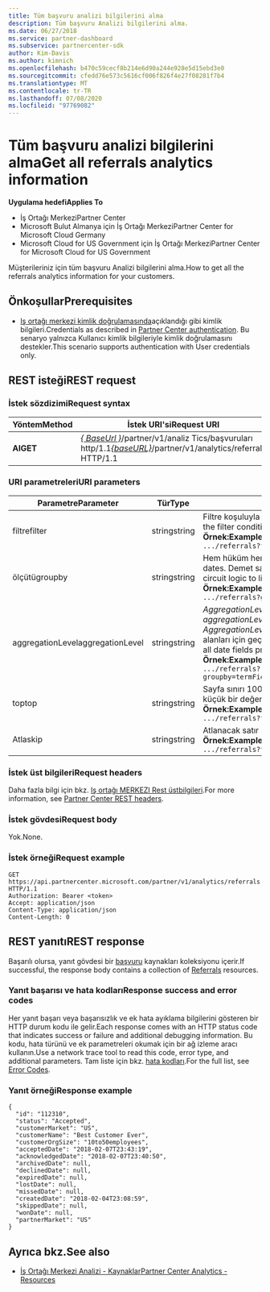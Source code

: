 ```yaml
---
title: Tüm başvuru analizi bilgilerini alma
description: Tüm başvuru Analizi bilgilerini alma.
ms.date: 06/27/2018
ms.service: partner-dashboard
ms.subservice: partnercenter-sdk
author: Kim-Davis
ms.author: kimnich
ms.openlocfilehash: b470c59cecf8b214e6d90a244e928e5d15ebd3e0
ms.sourcegitcommit: cfedd76e573c5616cf006f826f4e27f08281f7b4
ms.translationtype: MT
ms.contentlocale: tr-TR
ms.lasthandoff: 07/08/2020
ms.locfileid: "97769082"
---
```

# <a name="get-all-referrals-analytics-information"></a><span data-ttu-id="bc10d-103">Tüm başvuru analizi bilgilerini alma</span><span class="sxs-lookup"><span data-stu-id="bc10d-103">Get all referrals analytics information</span></span>

<span data-ttu-id="bc10d-104">**Uygulama hedefi**</span><span class="sxs-lookup"><span data-stu-id="bc10d-104">**Applies To**</span></span>

- <span data-ttu-id="bc10d-105">İş Ortağı Merkezi</span><span class="sxs-lookup"><span data-stu-id="bc10d-105">Partner Center</span></span>
- <span data-ttu-id="bc10d-106">Microsoft Bulut Almanya için İş Ortağı Merkezi</span><span class="sxs-lookup"><span data-stu-id="bc10d-106">Partner Center for Microsoft Cloud Germany</span></span>
- <span data-ttu-id="bc10d-107">Microsoft Cloud for US Government için İş Ortağı Merkezi</span><span class="sxs-lookup"><span data-stu-id="bc10d-107">Partner Center for Microsoft Cloud for US Government</span></span>

<span data-ttu-id="bc10d-108">Müşterileriniz için tüm başvuru Analizi bilgilerini alma.</span><span class="sxs-lookup"><span data-stu-id="bc10d-108">How to get all the referrals analytics information for your customers.</span></span>

## <a name="prerequisites"></a><span data-ttu-id="bc10d-109">Önkoşullar</span><span class="sxs-lookup"><span data-stu-id="bc10d-109">Prerequisites</span></span>

- <span data-ttu-id="bc10d-110">[Iş ortağı merkezi kimlik doğrulamasında](partner-center-authentication.md)açıklandığı gibi kimlik bilgileri.</span><span class="sxs-lookup"><span data-stu-id="bc10d-110">Credentials as described in [Partner Center authentication](partner-center-authentication.md).</span></span> <span data-ttu-id="bc10d-111">Bu senaryo yalnızca Kullanıcı kimlik bilgileriyle kimlik doğrulamasını destekler.</span><span class="sxs-lookup"><span data-stu-id="bc10d-111">This scenario supports authentication with User credentials only.</span></span>

## <a name="rest-request"></a><span data-ttu-id="bc10d-112">REST isteği</span><span class="sxs-lookup"><span data-stu-id="bc10d-112">REST request</span></span>

### <a name="request-syntax"></a><span data-ttu-id="bc10d-113">İstek sözdizimi</span><span class="sxs-lookup"><span data-stu-id="bc10d-113">Request syntax</span></span>

| <span data-ttu-id="bc10d-114">Yöntem</span><span class="sxs-lookup"><span data-stu-id="bc10d-114">Method</span></span>  | <span data-ttu-id="bc10d-115">İstek URI'si</span><span class="sxs-lookup"><span data-stu-id="bc10d-115">Request URI</span></span> |
|---------|-------------|
| <span data-ttu-id="bc10d-116">**Al**</span><span class="sxs-lookup"><span data-stu-id="bc10d-116">**GET**</span></span> | <span data-ttu-id="bc10d-117">[*\{ BaseUrl \}*](partner-center-rest-urls.md)/partner/v1/analiz Tics/başvuruları http/1.1</span><span class="sxs-lookup"><span data-stu-id="bc10d-117">[*\{baseURL\}*](partner-center-rest-urls.md)/partner/v1/analytics/referrals HTTP/1.1</span></span> |

### <a name="uri-parameters"></a><span data-ttu-id="bc10d-118">URI parametreleri</span><span class="sxs-lookup"><span data-stu-id="bc10d-118">URI parameters</span></span>

| <span data-ttu-id="bc10d-119">Parametre</span><span class="sxs-lookup"><span data-stu-id="bc10d-119">Parameter</span></span> | <span data-ttu-id="bc10d-120">Tür</span><span class="sxs-lookup"><span data-stu-id="bc10d-120">Type</span></span> | <span data-ttu-id="bc10d-121">Description</span><span class="sxs-lookup"><span data-stu-id="bc10d-121">Description</span></span> |
|-----------|------|-------------|
| <span data-ttu-id="bc10d-122">filtre</span><span class="sxs-lookup"><span data-stu-id="bc10d-122">filter</span></span> | <span data-ttu-id="bc10d-123">string</span><span class="sxs-lookup"><span data-stu-id="bc10d-123">string</span></span> | <span data-ttu-id="bc10d-124">Filtre koşuluyla eşleşen verileri döndürür.</span><span class="sxs-lookup"><span data-stu-id="bc10d-124">Returns data matching the filter condition.</span></span></br> <span data-ttu-id="bc10d-125">**Örnek:**</span><span class="sxs-lookup"><span data-stu-id="bc10d-125">**Example:**</span></span></br>  `.../referrals?filter=field eq 'value'` |
| <span data-ttu-id="bc10d-126">ölçütü</span><span class="sxs-lookup"><span data-stu-id="bc10d-126">groupby</span></span> | <span data-ttu-id="bc10d-127">string</span><span class="sxs-lookup"><span data-stu-id="bc10d-127">string</span></span> | <span data-ttu-id="bc10d-128">Hem hüküm hem de tarihleri destekler.</span><span class="sxs-lookup"><span data-stu-id="bc10d-128">Supports both terms and dates.</span></span> <span data-ttu-id="bc10d-129">Demet sayısını sınırlandırmak için kısa devre mantığı.</span><span class="sxs-lookup"><span data-stu-id="bc10d-129">Short circuit logic to limit the number of buckets.</span></span></br> <span data-ttu-id="bc10d-130">**Örnek:**</span><span class="sxs-lookup"><span data-stu-id="bc10d-130">**Example:**</span></span></br>  `.../referrals?groupby=termField1,dateField1,termField2` |
| <span data-ttu-id="bc10d-131">aggregationLevel</span><span class="sxs-lookup"><span data-stu-id="bc10d-131">aggregationLevel</span></span> | <span data-ttu-id="bc10d-132">string</span><span class="sxs-lookup"><span data-stu-id="bc10d-132">string</span></span> | <span data-ttu-id="bc10d-133">*AggregationLevel* parametresi bir *GroupBy* gerektirir.</span><span class="sxs-lookup"><span data-stu-id="bc10d-133">The *aggregationLevel* parameter requires a *groupby*.</span></span> <span data-ttu-id="bc10d-134">*AggregationLevel* parametresi, *GroupBy* içinde bulunan tüm tarih alanları için geçerlidir.</span><span class="sxs-lookup"><span data-stu-id="bc10d-134">The *aggregationLevel* parameter applies to all date fields present in the *groupby*.</span></span></br> <span data-ttu-id="bc10d-135">**Örnek:**</span><span class="sxs-lookup"><span data-stu-id="bc10d-135">**Example:**</span></span></br> `.../referrals?groupby=termField1,dateField1,termField2&aggregationLevel=day` |
| <span data-ttu-id="bc10d-136">top</span><span class="sxs-lookup"><span data-stu-id="bc10d-136">top</span></span> | <span data-ttu-id="bc10d-137">string</span><span class="sxs-lookup"><span data-stu-id="bc10d-137">string</span></span> | <span data-ttu-id="bc10d-138">Sayfa sınırı 10000 ' dir.</span><span class="sxs-lookup"><span data-stu-id="bc10d-138">The page limit is 10000.</span></span> <span data-ttu-id="bc10d-139">10000 'den küçük bir değer alır.</span><span class="sxs-lookup"><span data-stu-id="bc10d-139">Takes any value less than 10000.</span></span></br> <span data-ttu-id="bc10d-140">**Örnek:**</span><span class="sxs-lookup"><span data-stu-id="bc10d-140">**Example:**</span></span></br> `.../referrals?top=100`</br> |
| <span data-ttu-id="bc10d-141">Atla</span><span class="sxs-lookup"><span data-stu-id="bc10d-141">skip</span></span> | <span data-ttu-id="bc10d-142">string</span><span class="sxs-lookup"><span data-stu-id="bc10d-142">string</span></span> | <span data-ttu-id="bc10d-143">Atlanacak satır sayısı.</span><span class="sxs-lookup"><span data-stu-id="bc10d-143">Number of rows to skip.</span></span></br> <span data-ttu-id="bc10d-144">**Örnek:**</span><span class="sxs-lookup"><span data-stu-id="bc10d-144">**Example:**</span></span></br>  `.../referrals?top=100&skip=100` |

### <a name="request-headers"></a><span data-ttu-id="bc10d-145">İstek üst bilgileri</span><span class="sxs-lookup"><span data-stu-id="bc10d-145">Request headers</span></span>

<span data-ttu-id="bc10d-146">Daha fazla bilgi için bkz. [Iş ortağı MERKEZI Rest üstbilgileri](headers.md).</span><span class="sxs-lookup"><span data-stu-id="bc10d-146">For more information, see [Partner Center REST headers](headers.md).</span></span>

### <a name="request-body"></a><span data-ttu-id="bc10d-147">İstek gövdesi</span><span class="sxs-lookup"><span data-stu-id="bc10d-147">Request body</span></span>

<span data-ttu-id="bc10d-148">Yok.</span><span class="sxs-lookup"><span data-stu-id="bc10d-148">None.</span></span>

### <a name="request-example"></a><span data-ttu-id="bc10d-149">İstek örneği</span><span class="sxs-lookup"><span data-stu-id="bc10d-149">Request example</span></span>

```http
GET https://api.partnercenter.microsoft.com/partner/v1/analytics/referrals HTTP/1.1
Authorization: Bearer <token>
Accept: application/json
Content-Type: application/json
Content-Length: 0
```

## <a name="rest-response"></a><span data-ttu-id="bc10d-150">REST yanıtı</span><span class="sxs-lookup"><span data-stu-id="bc10d-150">REST response</span></span>

<span data-ttu-id="bc10d-151">Başarılı olursa, yanıt gövdesi bir [başvuru](partner-center-analytics-resources.md#referrals-resource) kaynakları koleksiyonu içerir.</span><span class="sxs-lookup"><span data-stu-id="bc10d-151">If successful, the response body contains a collection of [Referrals](partner-center-analytics-resources.md#referrals-resource) resources.</span></span>

### <a name="response-success-and-error-codes"></a><span data-ttu-id="bc10d-152">Yanıt başarısı ve hata kodları</span><span class="sxs-lookup"><span data-stu-id="bc10d-152">Response success and error codes</span></span>

<span data-ttu-id="bc10d-153">Her yanıt başarı veya başarısızlık ve ek hata ayıklama bilgilerini gösteren bir HTTP durum kodu ile gelir.</span><span class="sxs-lookup"><span data-stu-id="bc10d-153">Each response comes with an HTTP status code that indicates success or failure and additional debugging information.</span></span> <span data-ttu-id="bc10d-154">Bu kodu, hata türünü ve ek parametreleri okumak için bir ağ izleme aracı kullanın.</span><span class="sxs-lookup"><span data-stu-id="bc10d-154">Use a network trace tool to read this code, error type, and additional parameters.</span></span> <span data-ttu-id="bc10d-155">Tam liste için bkz. [hata kodları](error-codes.md).</span><span class="sxs-lookup"><span data-stu-id="bc10d-155">For the full list, see [Error Codes](error-codes.md).</span></span>

### <a name="response-example"></a><span data-ttu-id="bc10d-156">Yanıt örneği</span><span class="sxs-lookup"><span data-stu-id="bc10d-156">Response example</span></span>

```http
{
  "id": "112310",
  "status": "Accepted",
  "customerMarket": "US",
  "customerName": "Best Customer Ever",
  "customerOrgSize": "10to50employees",
  "acceptedDate": "2018-02-07T23:43:19",
  "acknowledgedDate": "2018-02-07T23:40:50",
  "archivedDate": null,
  "declinedDate": null,
  "expiredDate": null,
  "lostDate": null,
  "missedDate": null,
  "createdDate": "2018-02-04T23:08:59",
  "skippedDate": null,
  "wonDate": null,
  "partnerMarket": "US"
}
```

## <a name="see-also"></a><span data-ttu-id="bc10d-157">Ayrıca bkz.</span><span class="sxs-lookup"><span data-stu-id="bc10d-157">See also</span></span>

- [<span data-ttu-id="bc10d-158">İş Ortağı Merkezi Analizi - Kaynaklar</span><span class="sxs-lookup"><span data-stu-id="bc10d-158">Partner Center Analytics - Resources</span></span>](partner-center-analytics-resources.md)
